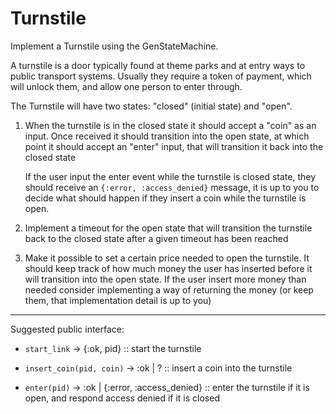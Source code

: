 # Turnstile

Implement a Turnstile using the GenStateMachine.

A turnstile is a door typically found at theme parks and at entry ways
to public transport systems. Usually they require a token of payment,
which will unlock them, and allow one person to enter through.

The Turnstile will have two states: "closed" (initial state) and
"open".

1. When the turnstile is in the closed state it should accept a "coin"
   as an input. Once received it should transition into the open
   state, at which point it should accept an "enter" input, that will
   transition it back into the closed state

   If the user input the enter event while the turnstile is closed
   state, they should receive an `{:error, :access_denied}` message,
   it is up to you to decide what should happen if they insert a coin
   while the turnstile is open.

2. Implement a timeout for the open state that will transition the
   turnstile back to the closed state after a given timeout has been
   reached

3. Make it possible to set a certain price needed to open the
   turnstile. It should keep track of how much money the user has
   inserted before it will transition into the open state. If the user
   insert more money than needed consider implementing a way of
   returning the money (or keep them, that implementation detail is up
   to you)

* * *

Suggested public interface:

- `start_link` -> {:ok, pid} :: start the turnstile

- `insert_coin(pid, coin)` -> :ok | ? :: insert a coin into the
  turnstile

- `enter(pid)` -> :ok | {:error, :access_denied} :: enter the
  turnstile if it is open, and respond access denied if it is closed
